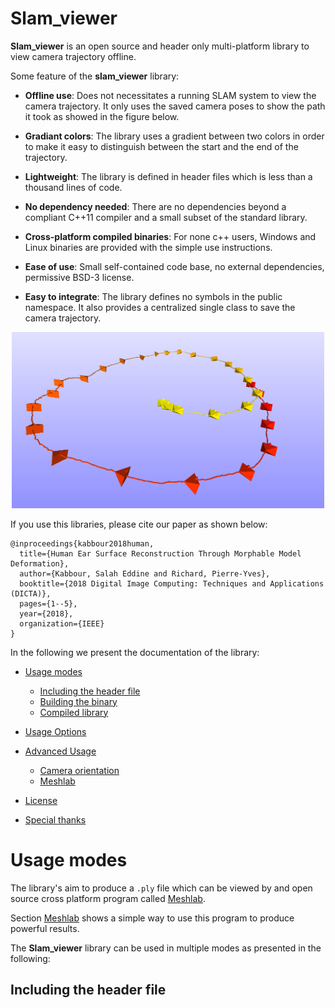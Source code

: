 # Slam_viewer

**Slam_viewer** is an open source and header only multi-platform library to view camera trajectory offline.  

Some feature of the **slam_viewer** library:

* **Offline use**: Does not necessitates a running SLAM system to view the camera trajectory. It only uses the saved camera poses to show the path it took as showed in the figure below.

* **Gradiant colors**: The library uses a gradient between two colors in order to make it easy to distinguish between the start and the end of the trajectory.

* **Lightweight**: The library is defined in header files which is less than a thousand lines of code.
* **No dependency needed**: There are no dependencies beyond a compliant C++11 compiler and a small subset of the standard library.
* **Cross-platform compiled binaries**: For none c++ users, Windows and Linux binaries are provided with the simple  use instructions.

* **Ease of use**: Small self-contained code base, no external dependencies, permissive BSD-3 license.

* **Easy to integrate**: The library defines no symbols in the public namespace. It also provides a centralized single class to save the camera trajectory.

<div style="text-align:center"><img src="images/introduction.png"  width="500" /></div>

If you use this libraries, please cite our paper as shown below:

```
@inproceedings{kabbour2018human,
  title={Human Ear Surface Reconstruction Through Morphable Model Deformation},
  author={Kabbour, Salah Eddine and Richard, Pierre-Yves},
  booktitle={2018 Digital Image Computing: Techniques and Applications (DICTA)},
  pages={1--5},
  year={2018},
  organization={IEEE}
}
```

In the following we present the documentation of the library:

- [Usage modes](#Usage-modes)
  - [Including the header file](#including-the-header-file)
  - [Building the binary](#features)
  - [Compiled library](#features)

- [Usage Options](#usages-options)

- [Advanced Usage](#advanced-usage)
	- [Camera orientation](#camera-orientation)
	- [Meshlab](#meshlab)

- [License](#license)

- [Special thanks](#special-thanks)

# Usage modes

The library's aim to produce a ```.ply``` file which can be viewed by and open source cross platform program called [Meshlab](https://www.meshlab.net/).

Section [Meshlab](#meshlab) shows a simple way to use this program to produce powerful results.

The **Slam_viewer** library can be used in multiple modes as presented in the following:

## Including the header file